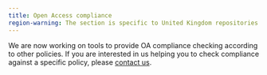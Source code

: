 ```yaml
---
title: Open Access compliance
region-warning: The section is specific to United Kingdom repositories.
---
```


We are now working on tools to provide OA compliance checking according to other policies. If you are interested in us helping
you to check compliance against a specific policy, please [contact us](https://core.ac.uk/about#contact).
